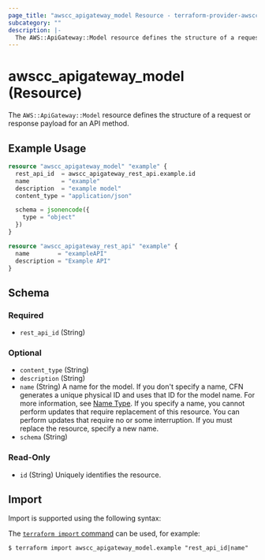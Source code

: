 ```yaml
---
page_title: "awscc_apigateway_model Resource - terraform-provider-awscc"
subcategory: ""
description: |-
  The AWS::ApiGateway::Model resource defines the structure of a request or response payload for an API method.
---
```


# awscc_apigateway_model (Resource)

The ``AWS::ApiGateway::Model`` resource defines the structure of a request or response payload for an API method.

## Example Usage

```terraform
resource "awscc_apigateway_model" "example" {
  rest_api_id  = awscc_apigateway_rest_api.example.id
  name         = "example"
  description  = "example model"
  content_type = "application/json"

  schema = jsonencode({
    type = "object"
  })
}

resource "awscc_apigateway_rest_api" "example" {
  name        = "exampleAPI"
  description = "Example API"
}
```

<!-- schema generated by tfplugindocs -->
## Schema

### Required

- `rest_api_id` (String)

### Optional

- `content_type` (String)
- `description` (String)
- `name` (String) A name for the model. If you don't specify a name, CFN generates a unique physical ID and uses that ID for the model name. For more information, see [Name Type](https://docs.aws.amazon.com/AWSCloudFormation/latest/UserGuide/aws-properties-name.html).
  If you specify a name, you cannot perform updates that require replacement of this resource. You can perform updates that require no or some interruption. If you must replace the resource, specify a new name.
- `schema` (String)

### Read-Only

- `id` (String) Uniquely identifies the resource.

## Import

Import is supported using the following syntax:

The [`terraform import` command](https://developer.hashicorp.com/terraform/cli/commands/import) can be used, for example:

```shell
$ terraform import awscc_apigateway_model.example "rest_api_id|name"
```